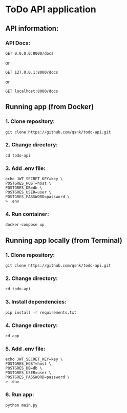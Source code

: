 # ToDo API application
## API information:
### API Docs:
```
GET 0.0.0.0:8000/docs
```
or
```
GET 127.0.0.1:8000/docs
```
or
```
GET localhost:8000/docs
```
## Running app (from Docker)
### 1. Clone repository:
```
git clone https://github.com/qsnk/todo-api.git
```
### 2. Change directory:
```
cd todo-api
```
### 3. Add .env file:
```
echo JWT_SECRET_KEY=key \
POSTGRES_HOST=host \
POSTGRES_DB=db \
POSTGRES_USER=user \
POSTGRES_PASSWORD=password \
> .env
```
### 4. Run container:
```
docker-compose up
```

## Running app locally (from Terminal)
### 1. Clone repository:
```
git clone https://github.com/qsnk/todo-api.git
```
### 2. Change directory:
```
cd todo-api
```
### 3. Install dependencies:
```
pip install -r requirements.txt
```
### 4. Change directory:
```
cd app
```
### 5. Add .env file:
```
echo JWT_SECRET_KEY=key \
POSTGRES_HOST=host \
POSTGRES_DB=db \
POSTGRES_USER=user \
POSTGRES_PASSWORD=password \
> .env
```
### 6. Run app:
```
python main.py
```
